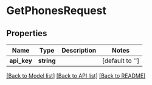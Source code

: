 # GetPhonesRequest

## Properties
Name | Type | Description | Notes
------------ | ------------- | ------------- | -------------
**api_key** | **string** |  | [default to '']

[[Back to Model list]](../README.md#documentation-for-models) [[Back to API list]](../README.md#documentation-for-api-endpoints) [[Back to README]](../README.md)


